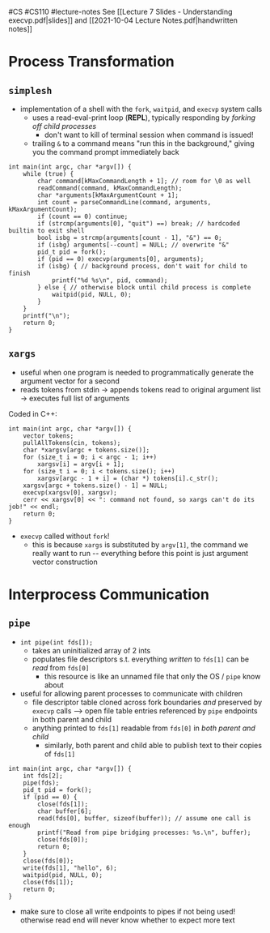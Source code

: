 #CS #CS110 #lecture-notes 
See [[Lecture 7 Slides - Understanding execvp.pdf|slides]] and [[2021-10-04 Lecture Notes.pdf|handwritten notes]]
# Process Transformation
## `simplesh`
- implementation of a shell with the `fork`, `waitpid`, and `execvp` system calls
	- uses a read-eval-print loop (**REPL**), typically responding by *forking off child processes*
		- don't want to kill of terminal session when command is issued!
	- trailing `&` to a command means "run this in the background," giving you the command prompt immediately back

```
int main(int argc, char *argv[]) {
	while (true) {
		char command[kMaxCommandLength + 1]; // room for \0 as well
		readCommand(command, kMaxCommandLength);
		char *arguments[kMaxArgumentCount + 1];
		int count = parseCommandLine(command, arguments, kMaxArgumentCount);
		if (count == 0) continue;
		if (strcmp(arguments[0], "quit") ==) break; // hardcoded builtin to exit shell
		bool isbg = strcmp(arguments[count - 1], "&") == 0;
		if (isbg) arguments[--count] = NULL; // overwrite "&"
		pid_t pid = fork();
		if (pid == 0) execvp(arguments[0], arguments);
		if (isbg) { // background process, don't wait for child to finish
			printf("%d %s\n", pid, command);
		} else { // otherwise block until child process is complete
			waitpid(pid, NULL, 0);
		}
	}
	printf("\n");
	return 0;
}
```

## `xargs`
- useful when one program is needed to programmatically generate the argument vector for a second
- reads tokens from stdin -> appends tokens read to original argument list -> executes full list of arguments

Coded in C++:
```
int main(int argc, char *argv[]) {
	vector tokens;
	pullAllTokens(cin, tokens);
	char *xargsv[argc + tokens.size()];
	for (size_t i = 0; i < argc - 1; i++)
		xargsv[i] = argv[i + 1];
	for (size_t i = 0; i < tokens.size(); i++)
		xargsv[argc - 1 + i] = (char *) tokens[i].c_str();
	xargsv[argc + tokens.size() - 1] = NULL;
	execvp(xargsv[0], xargsv);
	cerr << xargsv[0] << ": command not found, so xargs can't do its job!" << endl;
	return 0;
}
```
- `execvp` called without `fork`!
	- this is because `xargs` is substituted by `argv[1]`, the command we really want to run -- everything before this point is just argument vector construction

# Interprocess Communication
## `pipe`
- `int pipe(int fds[]);`
	- takes an uninitialized array of 2 ints
	- populates file descriptors s.t. everything *written* to `fds[1]` can be *read* from `fds[0]`
		- this resource is like an unnamed file that only the OS / `pipe` know about
- useful for allowing parent processes to communicate with children
	- file descriptor table cloned across fork boundaries *and* preserved by `execvp` calls --> open file table entries referenced by `pipe` endpoints in both parent and child
	- anything printed to `fds[1]` readable from `fds[0]` in *both parent and child*
		- similarly, both parent and child able to publish text to their copies of `fds[1]`

```
int main(int argc, char *argv[]) {
	int fds[2];
	pipe(fds);
	pid_t pid = fork();
	if (pid == 0) {
		close(fds[1]);
		char buffer[6];
		read(fds[0], buffer, sizeof(buffer)); // assume one call is enough
		printf("Read from pipe bridging processes: %s.\n", buffer);
		close(fds[0]);
		return 0;
	}
	close(fds[0]);
	write(fds[1], "hello", 6);
	waitpid(pid, NULL, 0);
	close(fds[1]);
	return 0;
}
```
- make sure to close all write endpoints to pipes if not being used! otherwise read end will never know whether to expect more text